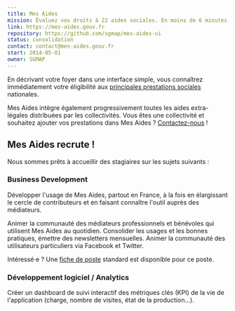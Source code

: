 ```yaml
---
title: Mes Aides
mission: Évaluez vos droits à 22 aides sociales. En moins de 6 minutes.
link: https://mes-aides.gouv.fr
repository: https://github.com/sgmap/mes-aides-ui
status: consolidation
contact: contact@mes-aides.gouv.fr
start: 2014-05-01
owner: SGMAP
---
```


En décrivant votre foyer dans une interface simple, vous connaîtrez immédiatement votre éligibilité aux [principales prestations sociales](https://github.com/sgmap/mes-aides-ui/wiki#les-aides-calculées) nationales.

Mes Aides intègre également progressivement toutes les aides extra-légales distribuées par les collectivités. Vous êtes une collectivité et souhaitez ajouter vos prestations dans Mes Aides ? [Contactez-nous](mailto:contribuer@mes-aides.gouv.fr?Ajouter+une+aide+via+beta.gouv.fr) !


## Mes Aides recrute !

Nous sommes prêts à accueillir des stagiaires sur les sujets suivants :


### Business Development

Développer l'usage de Mes Aides, partout en France, à la fois en élargissant le cercle de contributeurs et en faisant connaître l'outil auprès des médiateurs.

Animer la communauté des médiateurs professionnels et bénévoles qui utilisent Mes Aides au quotidien. Consolider les usages et les bonnes pratiques, émettre des newsletters mensuelles. Animer la communauté des utilisateurs particuliers via Facebook et Twitter.

Intéressé·e ? Une [fiche de poste](/img/startup/mes-aides/stage-bizdev-mes-aides.pdf) standard est disponible pour ce poste.

### Développement logiciel / Analytics

Créer un dashboard de suivi interactif des métriques clés (KPI) de la vie de l'application (charge, nombre de visites, état de la production…).
